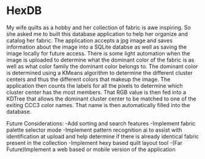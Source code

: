 # HexDB
My wife quilts as a hobby and her collection of fabric is awe inspiring. So she asked me to built this database application to help her organize and catalog her fabric.
The application accepts a jpg image and saves information about the image into a SQLite databse as well as saving the image locally for future access.
There is some light automation when the image is uploaded to determine what the dominant color of the fabric is as well as what color family the dominant color belongs to.
The dominant color is determined using a KMeans algorithm to determine the different cluster centers and thus the different colors that makeup the image.
The application then counts the labels for all the pixels to determine which cluster center has the most members.
That RGB value is then fed into a KDTree that allows the dominant cluster center to be matched to one of the exiting CCC3 color names.
That name is then automatically filled into the database.


Future Considerations:
  -Add sorting and search features
  -Implement fabric palette selector mode
  -Implement pattern recognition ai to assist with identification at upload and help determine if there is already identical fabric present in the collection
  -Implement hexy based quilt layout tool
  -(Far Future)Implement a web based or mobile version of the application
